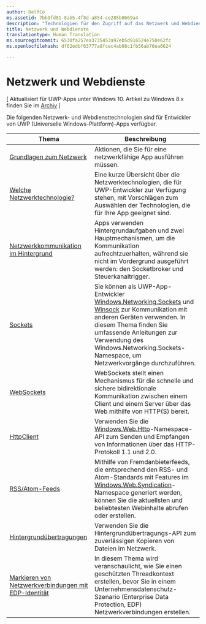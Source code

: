 ```yaml
---
author: DelfCo
ms.assetid: 7bb9fd81-8ab5-4f8d-a854-ce285b0669a4
description: "Technologien für den Zugriff auf das Netzwerk und Webdienste."
title: Netzwerk und Webdienste
translationtype: Human Translation
ms.sourcegitcommit: 6530fa257ea3735453a97eb5d916524e750e62fc
ms.openlocfilehash: df62edbf63777a8fcec4ab08c1fb56ab76ea6624

---
```


# Netzwerk und Webdienste

\[ Aktualisiert für UWP-Apps unter Windows 10. Artikel zu Windows 8.x finden Sie im [Archiv](http://go.microsoft.com/fwlink/p/?linkid=619132) \]

Die folgenden Netzwerk- und Webdiensttechnologien sind für Entwickler von UWP (Universelle Windows-Plattform)-Apps verfügbar.

| Thema                                                                                   | Beschreibung                                                                      |
|-----------------------------------------------------------------------------------------|----------------------------------------------------------------------------------|
| [Grundlagen zum Netzwerk](networking-basics.md)                                               | Aktionen, die Sie für eine netzwerkfähige App ausführen müssen.                     |
| [Welche Netzwerktechnologie?](which-networking-technology.md)                          | Eine kurze Übersicht über die Netzwerktechnologien, die für UWP-Entwickler zur Verfügung stehen, mit Vorschlägen zum Auswählen der Technologien, die für Ihre App geeignet sind.               |
| [Netzwerkkommunikation im Hintergrund](network-communications-in-the-background.md) | Apps verwenden Hintergrundaufgaben und zwei Hauptmechanismen, um die Kommunikation aufrechtzuerhalten, während sie nicht im Vordergrund ausgeführt werden: den Socketbroker und Steuerkanaltrigger.                  |
| [Sockets](sockets.md)                                                                   | Sie können als UWP-App-Entwickler [Windows.Networking.Sockets](https://msdn.microsoft.com/en-us/library/windows/apps/xaml/windows.networking.sockets.aspx) und [Winsock](https://msdn.microsoft.com/library/windows/desktop/ms737523) zur Kommunikation mit anderen Geräten verwenden. In diesem Thema finden Sie umfassende Anleitungen zur Verwendung des Windows.Networking.Sockets-Namespace, um Netzwerkvorgänge durchzuführen. |
| [WebSockets](websockets.md)                                                             | WebSockets stellt einen Mechanismus für die schnelle und sichere bidirektionale Kommunikation zwischen einem Client und einem Server über das Web mithilfe von HTTP(S) bereit.                 |
| [HttpClient](httpclient.md)                                                             | Verwenden Sie die [Windows.Web.Http](https://msdn.microsoft.com/library/windows/apps/dn279692)-Namespace-API zum Senden und Empfangen von Informationen über das HTTP-Protokoll 1.1 und 2.0.             |
| [RSS/Atom-Feeds](web-feeds.md)                                                          | Mithilfe von Fremdanbieterfeeds, die entsprechend den RSS- und Atom-Standards mit Features im [Windows.Web.Syndication](https://msdn.microsoft.com/library/windows/apps/br243632)-Namespace generiert werden, können Sie die aktuellsten und beliebtesten Webinhalte abrufen oder erstellen.                   |
| [Hintergrundübertragungen](background-transfers.md)                                         | Verwenden Sie die Hintergrundübertragungs-API zum zuverlässigen Kopieren von Dateien im Netzwerk.           |
| [Markieren von Netzwerkverbindungen mit EDP-Identität](tagging_network_connections_with_edp_identity.md) | In diesem Thema wird veranschaulicht, wie Sie einen geschützten Threadkontext erstellen, bevor Sie in einem Unternehmensdatenschutz-Szenario (Enterprise Data Protection, EDP) Netzwerkverbindungen erstellen. |



<!--HONumber=Jun16_HO4-->



